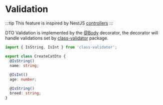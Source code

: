 # Validation

:::tip
This feature is inspired by NestJS [controllers](https://docs.nestjs.com/techniques/validation)
:::

DTO Validation is implemented by the [@Body](/reference/parameter-decorators#@Body) decorator, the decorator will handle validations set by [class-validator](https://github.com/typestack/class-validator) package.

```typescript
import { IsString, IsInt } from 'class-validator';

export class CreateCatDto {
  @IsString()
  name: string;
  
  @IsInt()
  age: number;

  @IsString()
  breed: string;
}
```

